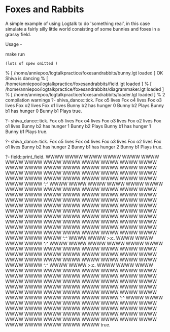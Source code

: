 # Foxes and Rabbits

A simple example of using Logtalk to do 'something real', in this case
simulate a fairly silly little world consisting of some bunnies and foxes in
a grassy field.

Usage -

make run

    (lots of spew omitted )

% [ /home/anniepoo/logtalkpractice/foxesandrabbits/bunny.lgt loaded ]
OK Shiva is dancing
% [ /home/anniepoo/logtalkpractice/foxesandrabbits/field.lgt loaded ]
% [ /home/anniepoo/logtalkpractice/foxesandrabbits/diagrammaker.lgt loaded ]
% [ /home/anniepoo/logtalkpractice/foxesandrabbits/loader.lgt loaded ]
% 2 compilation warnings
?- shiva_dance::tick.
Fox o5 lives
Fox o4 lives
Fox o3 lives
Fox o2 lives
Fox o1 lives
Bunny b2 has hunger 0
Bunny b2 Plays
Bunny b1 has hunger 0
Bunny b1 Plays
true.

?- shiva_dance::tick.
Fox o5 lives
Fox o4 lives
Fox o3 lives
Fox o2 lives
Fox o1 lives
Bunny b2 has hunger 1
Bunny b2 Plays
Bunny b1 has hunger 1
Bunny b1 Plays
true.

?- shiva_dance::tick.
Fox o5 lives
Fox o4 lives
Fox o3 lives
Fox o2 lives
Fox o1 lives
Bunny b2 has hunger 2
Bunny b1 has hunger 2
Bunny b1 Plays
true.

?- field::print_field.
WWWW WWWW WWWW WWWW WWWW WWWW WWWW WWWW WWWW WWWW WWWW WWWW WWWW WWWW WWWW WWWW
WWWW WWWW WWWW WWWW WWWW WWWW WWWW WWWW WWWW WWWW WWWW WWWW WWWW WWWW WWWW WWWW
WWWW WWWW WWWW WWWW WWWW WWWW WWWW WWWW  ^.^ WWWW WWWW WWWW WWWW WWWW WWWW WWWW
WWWW WWWW WWWW WWWW WWWW WWWW WWWW WWWW WWWW WWWW WWWW WWWW WWWW WWWW WWWW WWWW
WWWW WWWW WWWW WWWW WWWW WWWW WWWW WWWW WWWW WWWW WWWW WWWW WWWW WWWW WWWW WWWW
WWWW WWWW WWWW WWWW WWWW WWWW WWWW WWWW WWWW WWWW WWWW WWWW WWWW WWWW WWWW WWWW
WWWW WWWW WWWW WWWW WWWW WWWW WWWW WWWW WWWW WWWW WWWW WWWW WWWW WWWW WWWW WWWW
WWWW WWWW WWWW WWWW WWWW WWWW WWWW WWWW WWWW WWWW  ^.^ WWWW WWWW >:c. WWWW WWWW
WWWW WWWW  ^.^ WWWW WWWW WWWW WWWW WWWW WWWW WWWW WWWW WWWW WWWW WWWW WWWW WWWW
WWWW WWWW WWWW WWWW WWWW WWWW WWWW WWWW WWWW WWWW WWWW WWWW WWWW WWWW WWWW WWWW
WWWW WWWW WWWW  ^.^ WWWW WWWW >:c. WWWW WWWW WWWW WWWW WWWW WWWW WWWW WWWW WWWW
WWWW WWWW WWWW WWWW WWWW WWWW WWWW WWWW WWWW WWWW WWWW WWWW WWWW WWWW WWWW WWWW
WWWW WWWW WWWW WWWW WWWW WWWW WWWW WWWW WWWW WWWW WWWW WWWW WWWW WWWW WWWW WWWW
WWWW WWWW WWWW WWWW WWWW WWWW WWWW WWWW  ^.^ WWWW WWWW WWWW WWWW WWWW WWWW WWWW
WWWW WWWW WWWW WWWW WWWW WWWW WWWW WWWW WWWW WWWW WWWW WWWW WWWW WWWW WWWW WWWW
WWWW WWWW WWWW WWWW WWWW WWWW WWWW WWWW WWWW WWWW WWWW WWWW WWWW WWWW WWWW WWWW
true.
